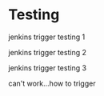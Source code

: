 # Testing
jenkins trigger testing 1

jenkins trigger testing 2

jenkins trigger testing 3

can't work...how to trigger
